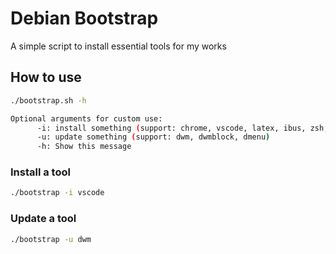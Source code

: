 # Debian Bootstrap

A simple script to install essential tools for my works

## How to use

```bash
./bootstrap.sh -h
```

```bash
Optional arguments for custom use:
      -i: install something (support: chrome, vscode, latex, ibus, zsh, git, curl, buildtools, fnm, wget, suckless, flameshot )
      -u: update something (support: dwm, dwmblock, dmenu)
      -h: Show this message
```

### Install a tool

```bash
./bootstrap -i vscode
```

### Update a tool

```bash
./bootstrap -u dwm
```
